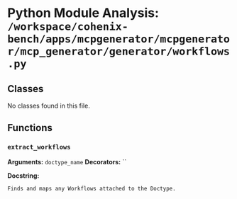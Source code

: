 # Python Module Analysis: `/workspace/cohenix-bench/apps/mcpgenerator/mcpgenerator/mcp_generator/generator/workflows.py`

## Classes

No classes found in this file.


## Functions

### `extract_workflows`
**Arguments:** `doctype_name`
**Decorators:** ``

**Docstring:**
```
Finds and maps any Workflows attached to the Doctype.
```

